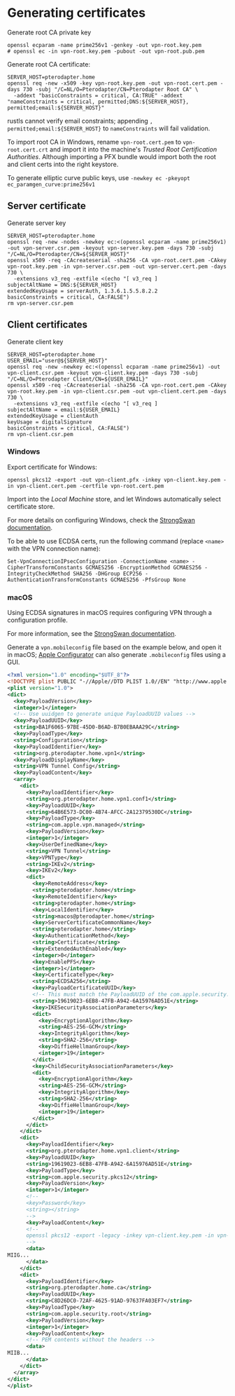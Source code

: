 # Generating certificates

Generate root CA private key

```shell
openssl ecparam -name prime256v1 -genkey -out vpn-root.key.pem
# openssl ec -in vpn-root.key.pem -pubout -out vpn-root.pub.pem
```

Generate root CA certificate:

```shell
SERVER_HOST=pterodapter.home
openssl req -new -x509 -key vpn-root.key.pem -out vpn-root.cert.pem -days 730 -subj "/C=NL/O=Pterodapter/CN=Pterodapter Root CA" \
  -addext "basicConstraints = critical, CA:TRUE" -addext "nameConstraints = critical, permitted;DNS:${SERVER_HOST}, permitted;email:${SERVER_HOST}"
```

rustls cannot verify email constraints; appending `, permitted;email:${SERVER_HOST}` to `nameConstraints` will fail validation.

To import root CA in Windows, rename `vpn-root.cert.pem` to `vpn-root.cert.crt` and import it into the machine's _Trusted Root Certification Authorities_.
Although importing a PFX bundle would import both the root and client certs into the right keystore.

To generate elliptic curve public keys, use `-newkey ec -pkeyopt ec_paramgen_curve:prime256v1`

## Server certificate

Generate server key

```shell
SERVER_HOST=pterodapter.home
openssl req -new -nodes -newkey ec:<(openssl ecparam -name prime256v1) -out vpn-server.csr.pem -keyout vpn-server.key.pem -days 730 -subj "/C=NL/O=Pterodapter/CN=${SERVER_HOST}"
openssl x509 -req -CAcreateserial -sha256 -CA vpn-root.cert.pem -CAkey vpn-root.key.pem -in vpn-server.csr.pem -out vpn-server.cert.pem -days 730 \
  -extensions v3_req -extfile <(echo "[ v3_req ]
subjectAltName = DNS:${SERVER_HOST}
extendedKeyUsage = serverAuth, 1.3.6.1.5.5.8.2.2
basicConstraints = critical, CA:FALSE")
rm vpn-server.csr.pem
```

## Client certificates

Generate client key

```shell
SERVER_HOST=pterodapter.home
USER_EMAIL="user@${SERVER_HOST}"
openssl req -new -newkey ec:<(openssl ecparam -name prime256v1) -out vpn-client.csr.pem -keyout vpn-client.key.pem -days 730 -subj "/C=NL/O=Pterodapter Client/CN=${USER_EMAIL}"
openssl x509 -req -CAcreateserial -sha256 -CA vpn-root.cert.pem -CAkey vpn-root.key.pem -in vpn-client.csr.pem -out vpn-client.cert.pem -days 730 \
  -extensions v3_req -extfile <(echo "[ v3_req ]
subjectAltName = email:${USER_EMAIL}
extendedKeyUsage = clientAuth
keyUsage = digitalSignature
basicConstraints = critical, CA:FALSE")
rm vpn-client.csr.pem
```

### Windows

Export certificate for Windows:

```shell
openssl pkcs12 -export -out vpn-client.pfx -inkey vpn-client.key.pem -in vpn-client.cert.pem -certfile vpn-root.cert.pem
```

Import into the _Local Machine_ store, and let Windows automatically select certificate store.

For more details on configuring Windows, check the [StrongSwan documentation](https://docs.strongswan.org/docs/5.9/interop/windowsMachineConf.html).

To be able to use ECDSA certs, run the following command (replace `<name>` with the VPN connection name):

```
Set-VpnConnectionIPsecConfiguration -ConnectionName <name> -CipherTransformConstants GCMAES256 -EncryptionMethod GCMAES256 -IntegrityCheckMethod SHA256 -DHGroup ECP256 -AuthenticationTransformConstants GCMAES256 -PfsGroup None
```

### macOS

Using ECDSA signatures in macOS requires configuring VPN through a configuration profile.

For more information, see the [StrongSwan documentation](https://docs.strongswan.org/docs/5.9/interop/appleIkev2Profile.html).

Generate a `vpn.mobileconfig` file based on the example below, and open it in macOS; [Apple Configurator](https://apps.apple.com/app/id1037126344) can also generate `.mobileconfig` files using a GUI.

```xml
<?xml version="1.0" encoding="$UTF_8"?>
<!DOCTYPE plist PUBLIC "-//Apple//DTD PLIST 1.0//EN" "http://www.apple.com/DTDs/PropertyList-1.0.dtd">
<plist version="1.0">
<dict>
  <key>PayloadVersion</key>
  <integer>1</integer>
  <!-- Use uuidgen to generate unique PayloadUUID values -->
  <key>PayloadUUID</key>
  <string>BA1F6065-97BE-45D0-B6AD-B7B0EBAAA29C</string>
  <key>PayloadType</key>
  <string>Configuration</string>
  <key>PayloadIdentifier</key>
  <string>org.pterodapter.home.vpn1</string>
  <key>PayloadDisplayName</key>
  <string>VPN Tunnel Config</string>
  <key>PayloadContent</key>
  <array>
    <dict>
      <key>PayloadIdentifier</key>
      <string>org.pterodapter.home.vpn1.conf1</string>
      <key>PayloadUUID</key>
      <string>64B6E573-DC00-4B74-AFCC-2A12379530DC</string>
      <key>PayloadType</key>
      <string>com.apple.vpn.managed</string>
      <key>PayloadVersion</key>
      <integer>1</integer>
      <key>UserDefinedName</key>
      <string>VPN Tunnel</string>
      <key>VPNType</key>
      <string>IKEv2</string>
      <key>IKEv2</key>
      <dict>
        <key>RemoteAddress</key>
        <string>pterodapter.home</string>
        <key>RemoteIdentifier</key>
        <string>pterodapter.home</string>
        <key>LocalIdentifier</key>
        <string>macos@pterodapter.home</string>
        <key>ServerCertificateCommonName</key>
        <string>pterodapter.home</string>
        <key>AuthenticationMethod</key>
        <string>Certificate</string>
        <key>ExtendedAuthEnabled</key>
        <integer>0</integer>
        <key>EnablePFS</key>
        <integer>1</integer>
        <key>CertificateType</key>
        <string>ECDSA256</string>
        <key>PayloadCertificateUUID</key>
        <!-- This must match the PayloadUUID of the com.apple.security.pkcs12 certificate below -->
        <string>19619023-6EB8-47FB-A942-6A15976AD51E</string>
        <key>IKESecurityAssociationParameters</key>
        <dict>
          <key>EncryptionAlgorithm</key>
          <string>AES-256-GCM</string>
          <key>IntegrityAlgorithm</key>
          <string>SHA2-256</string>
          <key>DiffieHellmanGroup</key>
          <integer>19</integer>
        </dict>
        <key>ChildSecurityAssociationParameters</key>
        <dict>
          <key>EncryptionAlgorithm</key>
          <string>AES-256-GCM</string>
          <key>IntegrityAlgorithm</key>
          <string>SHA2-256</string>
          <key>DiffieHellmanGroup</key>
          <integer>19</integer>
        </dict>
      </dict>
    </dict>
    <dict>
      <key>PayloadIdentifier</key>
      <string>org.pterodapter.home.vpn1.client</string>
      <key>PayloadUUID</key>
      <string>19619023-6EB8-47FB-A942-6A15976AD51E</string>
      <key>PayloadType</key>
      <string>com.apple.security.pkcs12</string>
      <key>PayloadVersion</key>
      <integer>1</integer>
      <!--
      <key>Password</key>
      <string></string>
      -->
      <key>PayloadContent</key>
      <!--
      openssl pkcs12 -export -legacy -inkey vpn-client.key.pem -in vpn-client.cert.pem -certfile vpn-root.cert.pem | base64
      -->
      <data>
MIIG...
      </data>
    </dict>
    <dict>
      <key>PayloadIdentifier</key>
      <string>org.pterodapter.home.ca</string>
      <key>PayloadUUID</key>
      <string>C8D26DC0-72AF-4625-91AD-97637FA03EF7</string>
      <key>PayloadType</key>
      <string>com.apple.security.root</string>
      <key>PayloadVersion</key>
      <integer>1</integer>
      <key>PayloadContent</key>
      <!-- PEM contents without the headers -->
      <data>
MIIB...
      </data>
    </dict>
  </array>
</dict>
</plist>
```
